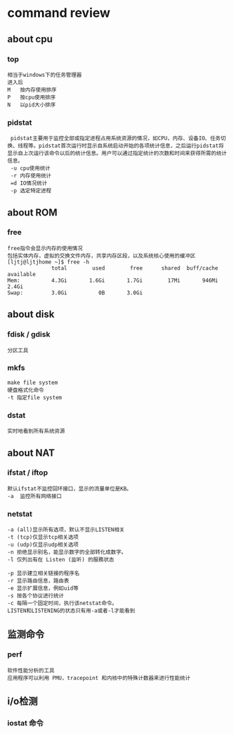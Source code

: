 # command review

## about	cpu

###  top

```
相当于windows下的任务管理器
进入后 
M	按内存使用排序
P	按cpu使用排序
N	以pid大小排序
```

### pidstat

```
 pidstat主要用于监控全部或指定进程占用系统资源的情况，如CPU，内存、设备IO、任务切换、线程等。pidstat首次运行时显示自系统启动开始的各项统计信息，之后运行pidstat将显示自上次运行该命令以后的统计信息。用户可以通过指定统计的次数和时间来获得所需的统计信息。
 -u	cpu使用统计
 -r	内存使用统计
 =d	IO情况统计
 -p	选定特定进程
```

## about ROM

### free

```
free指令会显示内存的使用情况
包括实体内存，虚拟的交换文件内存，共享内存区段，以及系统核心使用的缓冲区
[ljtj@ljtjhome ~]$ free -h
              total        used        free      shared  buff/cache   available
Mem:          4.3Gi       1.6Gi       1.7Gi        17Mi       946Mi       2.4Gi
Swap:         3.0Gi          0B       3.0Gi

```

## about 	disk

### fdisk / gdisk

```
分区工具
```

### mkfs

```
make file system
硬盘格式化命令 
-t 指定file system
```

### dstat

```
实时地看到所有系统资源
```

## about NAT

### ifstat / iftop

```
默认ifstat不监控回环接口，显示的流量单位是KB。
-a	监控所有网络接口
```

### netstat

```
-a (all)显示所有选项，默认不显示LISTEN相关
-t (tcp)仅显示tcp相关选项
-u (udp)仅显示udp相关选项
-n 拒绝显示别名，能显示数字的全部转化成数字。
-l 仅列出有在 Listen (监听) 的服務状态

-p 显示建立相关链接的程序名
-r 显示路由信息，路由表
-e 显示扩展信息，例如uid等
-s 按各个协议进行统计
-c 每隔一个固定时间，执行该netstat命令。
LISTEN和LISTENING的状态只有用-a或者-l才能看到
```

## 监测命令

### perf

```
软件性能分析的工具
应用程序可以利用 PMU，tracepoint 和内核中的特殊计数器来进行性能统计
```

## i/o检测

### iostat 命令